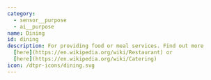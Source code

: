 ```yaml
---
category: 
  - sensor__purpose
  - ai__purpose
name: Dining
id: dining
description: For providing food or meal services. Find out more
  [here](https://en.wikipedia.org/wiki/Restaurant) or
  [here](https://en.wikipedia.org/wiki/Catering)
icon: /dtpr-icons/dining.svg
---
```

